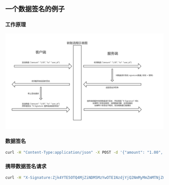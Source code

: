 ## 一个数据签名的例子

### 工作原理

[![Workflow](workflow.jpg)](workflow.jpg)

### 数据签名

```bash
curl -H "Content-Type:application/json" -X POST -d '{"amount": "1.00", "to":"user_id"}' http://127.0.0.1:3000/signature
```

### 携带数据签名请求

```bash
curl -H "X-Signature:Zjk4YTE5OTQ4MjZiNDM5MzYwOTE1NzdjYjQ2NmMyMmZmMTNjZmIzNDg1MjIxMTM0ZGVlZDI3ZGMzMGFjZmFlMw==" -H "Content-Type:application/json" -X POST -d '{"amount": "1.00", "to":"user_id"}' http://127.0.0.1:3000/transfer
```
